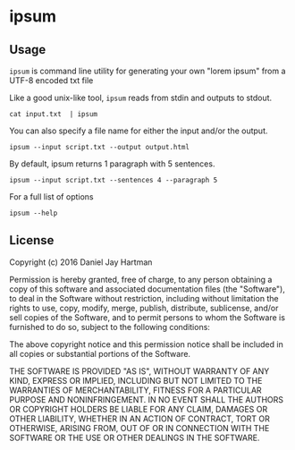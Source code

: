 # ipsum

## Usage
`ipsum` is command line utility for generating your own "lorem ipsum" from a UTF-8 encoded txt file

Like a good unix-like tool, `ipsum` reads from stdin and outputs to stdout.
```
cat input.txt  | ipsum 
```

You can also specify a file name for either the input and/or the output.
```
ipsum --input script.txt --output output.html
```

By default, ipsum returns 1 paragraph with 5 sentences.
```
ipsum --input script.txt --sentences 4 --paragraph 5
```

For a full list of options
```
ipsum --help
```

## License
Copyright (c) 2016 Daniel Jay Hartman

Permission is hereby granted, free of charge, to any person obtaining a copy of this software and associated documentation files (the "Software"), to deal in the Software without restriction, including without limitation the rights to use, copy, modify, merge, publish, distribute, sublicense, and/or sell copies of the Software, and to permit persons to whom the Software is furnished to do so, subject to the following conditions:

The above copyright notice and this permission notice shall be included in all copies or substantial portions of the Software.

THE SOFTWARE IS PROVIDED "AS IS", WITHOUT WARRANTY OF ANY KIND, EXPRESS OR IMPLIED, INCLUDING BUT NOT LIMITED TO THE WARRANTIES OF MERCHANTABILITY, FITNESS FOR A PARTICULAR PURPOSE AND NONINFRINGEMENT. IN NO EVENT SHALL THE AUTHORS OR COPYRIGHT HOLDERS BE LIABLE FOR ANY CLAIM, DAMAGES OR OTHER LIABILITY, WHETHER IN AN ACTION OF CONTRACT, TORT OR OTHERWISE, ARISING FROM, OUT OF OR IN CONNECTION WITH THE SOFTWARE OR THE USE OR OTHER DEALINGS IN THE SOFTWARE.